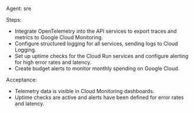 Agent: sre

Steps:
- Integrate OpenTelemetry into the API services to export traces and metrics to Google Cloud Monitoring.
- Configure structured logging for all services, sending logs to Cloud Logging.
- Set up uptime checks for the Cloud Run services and configure alerting for high error rates and latency.
- Create budget alerts to monitor monthly spending on Google Cloud.

Acceptance:
- Telemetry data is visible in Cloud Monitoring dashboards.
- Uptime checks are active and alerts have been defined for error rates and latency.
